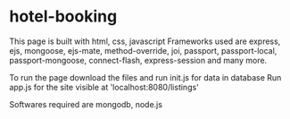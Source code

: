 # hotel-booking

This page is built with html, css, javascript
Frameworks used are express, ejs, mongoose, ejs-mate, method-override, joi, passport, passport-local, passport-mongoose, connect-flash, express-session and many more.

To run the page download the files and run init.js for data in database
Run app.js for the site visible at 'localhost:8080/listings'

Softwares required are mongodb, node.js

